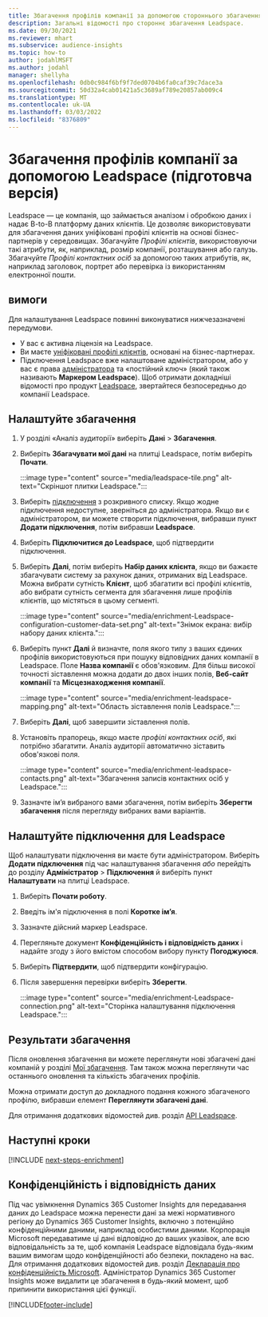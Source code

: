 ```yaml
---
title: Збагачення профілів компанії за допомогою стороннього збагачення Leadspace
description: Загальні відомості про стороннє збагачення Leadspace.
ms.date: 09/30/2021
ms.reviewer: mhart
ms.subservice: audience-insights
ms.topic: how-to
author: jodahlMSFT
ms.author: jodahl
manager: shellyha
ms.openlocfilehash: 0db0c984f6bf9f7ded0704b6fa0caf39c7dace3a
ms.sourcegitcommit: 50d32a4cab01421a5c3689af789e20857ab009c4
ms.translationtype: MT
ms.contentlocale: uk-UA
ms.lasthandoff: 03/03/2022
ms.locfileid: "8376809"
---
```

# <a name="enrichment-of-company-profiles-with-leadspace-preview"></a>Збагачення профілів компанії за допомогою Leadspace (підготовча версія)

Leadspace — це компанія, що займається аналізом і обробкою даних і надає B-to-B платформу даних клієнтів. Це дозволяє використовувати для збагачення даних уніфіковані профілі клієнтів на основі бізнес-партнерів у середовищах. Збагачуйте *Профілі клієнтів*, використовуючи такі атрибути, як, наприклад, розмір компанії, розташування або галузь. Збагачуйте *Профілі контактних осіб* за допомогою таких атрибутів, як, наприклад заголовок, портрет або перевірка із використанням електронної пошти.

## <a name="prerequisites"></a>вимоги

Для налаштування Leadspace повинні виконуватися нижчезазначені передумови.

- У вас є активна ліцензія на Leadspace.
- Ви маєте [уніфіковані профілі клієнтів](customer-profiles.md), основані на бізнес-партнерах.
- Підключення Leadspace вже налаштоване адміністратором, або у вас є права [адміністратора](permissions.md#admin) та «постійний ключ» (який також називають **Маркером Leadspace**). Щоб отримати докладніші відомості про продукт [Leadspace](https://www.leadspace.com/leadspace-microsoft-dynamics-365/), звертайтеся безпосередньо до компанії Leadspace.

## <a name="configure-the-enrichment"></a>Налаштуйте збагачення

1. У розділі «Аналіз аудиторії» виберіть **Дані** > **Збагачення**.

1. Виберіть **Збагачувати мої дані** на плитці Leadspace, потім виберіть **Почати**.

   :::image type="content" source="media/leadspace-tile.png" alt-text="Скріншот плитки Leadspace.":::

1. Виберіть [підключення](connections.md) з розкривного списку. Якщо жодне підключення недоступне, зверніться до адміністратора. Якщо ви є адміністратором, ви можете створити підключення, вибравши пункт **Додати підключення**, потім вибравши **Leadspace**. 

1. Виберіть **Підключитися до Leadspace**, щоб підтвердити підключення.

1. Виберіть **Далі**, потім виберіть **Набір даних клієнта**, якщо ви бажаєте збагачувати систему за рахунок даних, отриманих від Leadspace. Можна вибрати сутність **Клієнт**, щоб збагатити всі профілі клієнтів, або вибрати сутність сегмента для збагачення лише профілів клієнтів, що містяться в цьому сегменті.

    :::image type="content" source="media/enrichment-Leadspace-configuration-customer-data-set.png" alt-text="Знімок екрана: вибір набору даних клієнта.":::

1. Виберіть пункт **Далі** й визначте, поля якого типу з ваших єдиних профілів використовуються при пошуку відповідних даних компанії в Leadspace. Поле **Назва компанії** є обов'язковим. Для більш високої точності зіставлення можна додати до двох інших полів, **Веб-сайт компанії** та **Місцезнаходження компанії**.

   :::image type="content" source="media/enrichment-leadspace-mapping.png" alt-text="Область зіставлення полів Leadspace.":::

1. Виберіть **Далі**, щоб завершити зіставлення полів.

1. Установіть прапорець, якщо маєте *профілі контактних осіб*, які потрібно збагатити. Аналіз аудиторії автоматично зіставить обов'язкові поля.

   :::image type="content" source="media/enrichment-leadspace-contacts.png" alt-text="Збагачення записів контактних осіб у Leadspace.":::
 
1. Зазначте ім’я вибраного вами збагачення, потім виберіть **Зберегти збагачення** після перегляду вибраних вами варіантів.


## <a name="configure-the-connection-for-leadspace"></a>Налаштуйте підключення для Leadspace 

Щоб налаштувати підключення ви маєте бути адміністратором. Виберіть **Додати підключення** під час налаштування збагачення *або* перейдіть до розділу **Адміністратор** > **Підключення** й виберіть пункт **Налаштувати** на плитці Leadspace.

1. Виберіть **Почати роботу**. 

1. Введіть ім'я підключення в полі **Коротке ім’я**.

1. Зазначте дійсний маркер Leadspace.

1. Перегляньте документ **Конфіденційність і відповідність даних** і надайте згоду з його вмістом способом вибору пункту **Погоджуюся**.

1. Виберіть **Підтвердити**, щоб підтвердити конфігурацію.

1. Після завершення перевірки виберіть **Зберегти**.
   
   :::image type="content" source="media/enrichment-Leadspace-connection.png" alt-text="Сторінка налаштування підключення Leadspace.":::

## <a name="enrichment-results"></a>Результати збагачення

Після оновлення збагачення ви можете переглянути нові збагачені дані компаній у розділі [Мої збагачення](enrichment-hub.md). Там також можна переглянути час останнього оновлення та кількість збагачених профілів.

Можна отримати доступ до докладного подання кожного збагаченого профілю, вибравши елемент **Переглянути збагачені дані**.

Для отримання додаткових відомостей див. розділ [API Leadspace](https://support.leadspace.com/hc/en-us/sections/201997649-API).

## <a name="next-steps"></a>Наступні кроки


[!INCLUDE [next-steps-enrichment](../includes/next-steps-enrichment.md)]

## <a name="data-privacy-and-compliance"></a>Конфіденційність і відповідність даних

Під час увімкнення Dynamics 365 Customer Insights для передавання даних до Leadspace можна перенести дані за межі нормативного регіону до Dynamics 365 Customer Insights, включно з потенційно конфіденційними даними, наприклад особистими даними. Корпорація Microsoft передаватиме ці дані відповідно до ваших указівок, але всю відповідальність за те, щоб компанія Leadspace відповідала будь-яким вашим вимогам щодо конфіденційності або безпеки, покладено на вас. Для отримання додаткових відомостей див. розділ [Декларація про конфіденційність Microsoft](https://go.microsoft.com/fwlink/?linkid=396732).
Адміністратор Dynamics 365 Customer Insights може видалити це збагачення в будь-який момент, щоб припинити використання цієї функції.


[!INCLUDE[footer-include](../includes/footer-banner.md)]
